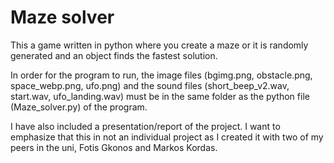 # Maze solver
This a game written in python where you create a maze or it is randomly generated and an object finds the fastest solution.

In order for the program to run, the image files (bgimg.png, obstacle.png, space_webp.png, ufo.png) and the sound files (short_beep_v2.wav, start.wav, ufo_landing.wav) must be in the same folder as the python file (Maze_solver.py) of the program.

I have also included a presentation/report of the project. I want to emphasize that this in not an individual project as I created it with two of my peers in the uni, Fotis Gkonos and Markos Kordas.
